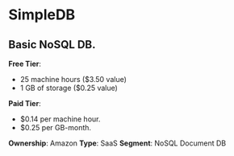 # SimpleDB

## Basic NoSQL DB.

**Free Tier**:

- 25 machine hours ($3.50 value)
- 1 GB of storage ($0.25 value)

**Paid Tier**:

- $0.14 per machine hour.
- $0.25 per GB-month.

**Ownership**: Amazon
**Type**: SaaS
**Segment**: NoSQL Document DB
